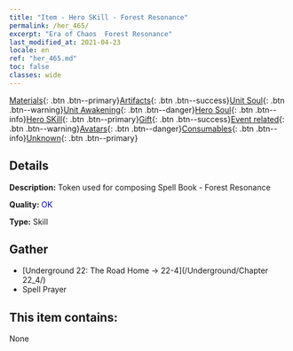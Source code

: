 ```yaml
---
title: "Item - Hero SKill - Forest Resonance"
permalink: /her_465/
excerpt: "Era of Chaos  Forest Resonance"
last_modified_at: 2021-04-23
locale: en
ref: "her_465.md"
toc: false
classes: wide
---
```

 [Materials](/Items/){: .btn .btn--primary}[Artifacts](/Items/Artifacts/){: .btn .btn--success}[Unit Soul](/Items/UnitSoul/){: .btn .btn--warning}[Unit Awakening](/Items/UnitAwakening/){: .btn .btn--danger}[Hero Soul](/Items/HeroSoul/){: .btn .btn--info}[Hero SKill](/Items/HeroSkill/){: .btn .btn--primary}[Gift](/Items/Gift/){: .btn .btn--success}[Event related](/Items/Events/){: .btn .btn--warning}[Avatars](/Items/Avatars/){: .btn .btn--danger}[Consumables](/Items/Consumables/){: .btn .btn--info}[Unknown](/Items/Unknown/){: .btn .btn--primary}

## Details
 **Description:** Token used for composing Spell Book - Forest Resonance

 **Quality:** <span style="color: #0000CD">OK</span>

 **Type:** Skill

## Gather

*    [Underground 22: The Road Home -> 22-4](/Underground/Chapter 22_4/) 
*    Spell Prayer 

## This item contains:

  None

